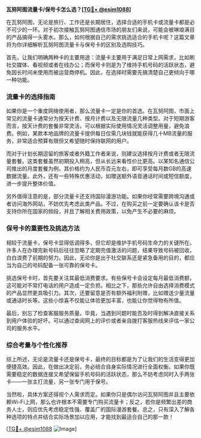 **瓦努阿图流量卡/保号卡怎么选？[[TG💪+ @esim1088](https://t.me/s/esim1088)]**

在瓦努阿图，无论是旅行、工作还是长期居住，选择合适的手机卡或流量卡都是必不可少的一环。对于初次接触瓦努阿图通信市场的朋友们来说，可能会被琳琅满目的产品搞得一头雾水。那么，如何根据自己的需求挑选适合的手机卡呢？这篇文章将为你详细解析瓦努阿图流量卡与保号卡的区别及选购技巧。

首先，让我们明确两种卡的主要用途：流量卡主要用于满足日常上网需求，比如刷社交媒体、看视频或者在线办公；而保号卡则是为了维持手机号码的活跃状态，避免因长时间未使用而被运营商停机。因此，在选择时需要先搞清楚自己更倾向于哪一种功能。

### **流量卡的选择指南**

如果你是一个重度网络使用者，那么流量卡一定是你的首选。在瓦努阿图，市面上常见的流量卡通常分为按天计费、按月计费以及无限流量几种类型。对于短期游客而言，按天计费的套餐非常灵活，可以根据实际使用情况灵活调整用量，避免浪费。例如，某款本地品牌的流量卡提供每日仅需几块钱就能获得几十MB流量的服务，非常适合预算有限但又希望随时保持联网的用户。

而对于计划长期逗留的旅客或者外籍工作者来说，则建议选择按月计费或者无限流量套餐。这类套餐虽然初期投入稍高，但从长远来看性价比更高。以某知名通信公司推出的月度套餐为例，其价格约为人民币百元左右，即可享受每月数GB的高速数据流量。此外，还有一些特殊优惠活动，如赠送额外语音通话时间或短信额度，进一步提升整体价值。

另外值得注意的是，部分流量卡还支持国际漫游功能。如果你经常需要跨境沟通或者访问海外网站，不妨优先考虑此类产品。不过，在购买之前一定要确认该卡是否支持你所在国家的频段，并且了解相关费用政策，以免产生不必要的麻烦。

### **保号卡的重要性及挑选方法**

相较于流量卡，保号卡显得低调得多，但它却是维护手机号码生命力的关键所在。许多人在办理完新号码后往往忽略了定期充值激活的问题，结果导致号码被回收，白白浪费了前期的努力。因此，无论你是出于社交联系还是紧急备用的目的，都应当为自己的号码配备一张可靠的保号卡。

挑选保号卡时，首先要关注其最低消费要求。有些保号卡会设定每月最低消费额，这可能对不常打电话的用户造成一定负担。相比之下，那些允许自由选择消费模式的产品显然更具吸引力。其次，还要留意是否有额外福利附赠，比如赠送少量流量或通话时长等。这些小惊喜不仅能让体验更加丰富，也能让你觉得物有所值。

最后，别忘了检查客服服务质量。毕竟，当遇到问题时能否及时得到解决直接关系到用户体验的好坏。可以通过查阅网上的评价或者亲自拨打客服热线来评估一家公司的服务水平。

### **综合考量与个性化推荐**

综上所述，无论是流量卡还是保号卡，最终的目标都是为了让我们的生活变得更加便捷高效。因此，在做出决定前，务必结合自身实际情况进行全面权衡。如果你既需要稳定的数据连接又希望保留手机号码的活跃状态，那么不妨考虑同时入手两张卡——一张主打流量，另一张专门用于保号。

当然啦，具体方案还得视个人需求而定。如果你只是偶尔访问瓦努阿图并且主要依赖Wi-Fi上网，那么也许根本不需要专门购买流量卡；反之，若你是频繁出差的商务人士，则应优先考虑稳定性强、覆盖广的国际漫游套餐。总之，只有深入了解各种选项的特点并结合实际场景加以应用，才能找到最适合自己的那一款！

[[TG💪+ @esim1088](https://t.me/s/esim1088) ![Image](https://i.postimg.cc/4NQfJmqS/Snipaste-2025-05-13-00-14-12.png)]